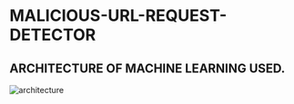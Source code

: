 # MALICIOUS-URL-REQUEST-DETECTOR
## ARCHITECTURE OF MACHINE LEARNING USED. 
![architecture](https://user-images.githubusercontent.com/91232198/208237637-aa441ed0-74ba-4f37-a06b-73363729d4e8.png)
